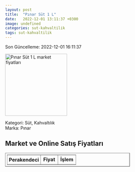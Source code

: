 ```yaml
---
layout: post
title:  "Pınar Süt 1 L"
date:   2022-12-01 13:11:37 +0300
image: undefined
categories: sut-kahvaltilik
tags: sut-kahvaltilik
---
```


Son Güncelleme: 2022-12-01 16:11:37

<img src="undefined" width="200" alt="Pınar Süt 1 L market fiyatları" />

Kategori: Süt, Kahvaltılık
<br />
Marka: Pınar

<h2>Market ve Online Satış Fiyatları</h2>

<table border="1" style="padding: 5px;width:80%;">
  <tr>
    <td style="padding: 5px;"><strong>Perakendeci</strong></td>
    <td><strong>Fiyat</strong></td>
    <td><strong>İşlem</strong></td>
  </tr>
  
</table>
